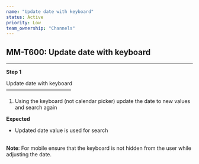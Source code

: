 ```yaml
---
name: "Update date with keyboard"
status: Active
priority: Low
team_ownership: "Channels"
---
```


## MM-T600: Update date with keyboard

---

**Step 1**

Update date with keyboard\
–––––––––––––––––––––––––

1. Using the keyboard (not calendar picker) update the date to new values and search again

**Expected**

- Updated date value is used for search

\
**Note**: For mobile ensure that the keyboard is not hidden from the user while adjusting the date.

